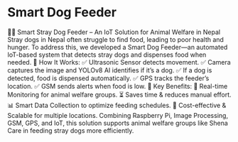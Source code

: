 # Smart Dog Feeder
🐶📡 Smart Stray Dog Feeder – An IoT Solution for Animal Welfare in Nepal
Stray dogs in Nepal often struggle to find food, leading to poor health and hunger. To address this, we developed a Smart Dog Feeder—an automated IoT-based system that detects stray dogs and dispenses food when needed.
🔹 How It Works:
✅ Ultrasonic Sensor detects movement.
✅ Camera captures the image and YOLOv8 AI identifies if it’s a dog.
✅ If a dog is detected, food is dispensed automatically.
✅ GPS tracks the feeder’s location.
✅ GSM sends alerts when food is low.
🔹 Key Benefits:
📲 Real-time Monitoring for animal welfare groups.
⏳ Saves time & reduces manual effort.
📊 Smart Data Collection to optimize feeding schedules.
💸 Cost-effective & Scalable for multiple locations.
Combining Raspberry Pi, Image Processing, GSM, GPS, and IoT, this solution supports animal welfare groups like Shena Care in feeding stray dogs more efficiently.
